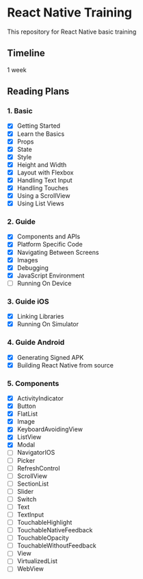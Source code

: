 # React Native Training
This repository for React Native basic training

## Timeline
1 week

## Reading Plans

### 1. Basic
  - [x] Getting Started
  - [x] Learn the Basics
  - [x] Props
  - [x] State
  - [x] Style
  - [x] Height and Width
  - [x] Layout with Flexbox
  - [x] Handling Text Input
  - [x] Handling Touches
  - [x] Using a ScrollView
  - [x] Using List Views

### 2. Guide
  - [x] Components and APIs
  - [x] Platform Specific Code
  - [x] Navigating Between Screens
  - [x] Images
  - [x] Debugging
  - [x] JavaScript Environment
  - [ ] Running On Device

### 3. Guide iOS
  - [x] Linking Libraries
  - [x] Running On Simulator

### 4. Guide Android
  - [x] Generating Signed APK
  - [x] Building React Native from source

### 5. Components
  - [x] ActivityIndicator
  - [x] Button
  - [x] FlatList
  - [x] Image
  - [x] KeyboardAvoidingView
  - [x] ListView
  - [x] Modal
  - [ ] NavigatorIOS
  - [ ] Picker
  - [ ] RefreshControl
  - [ ] ScrollView
  - [ ] SectionList
  - [ ] Slider
  - [ ] Switch
  - [ ] Text
  - [ ] TextInput
  - [ ] TouchableHighlight
  - [ ] TouchableNativeFeedback
  - [ ] TouchableOpacity
  - [ ] TouchableWithoutFeedback
  - [ ] View
  - [ ] VirtualizedList
  - [ ] WebView
